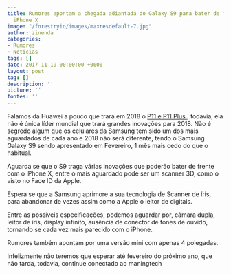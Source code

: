```yaml
---
title: Rumores apontam a chegada adiantada do Galaxy S9 para bater de frente com o
  iPhone X
image: "/forestryio/images/maxresdefault-7.jpg"
author: zinenda
categories:
- Rumores
- Noticias
tags: []
date: 2017-11-19 00:00:00 +0000
layout: post
tag: []
description: ''
picture: ''
fontes: ''
---
```

Falamos da Huawei a pouco que trará em 2018 o [P11 e P11 Plus ](http://maning.tech/rumores/noticias/2017/11/19/vazam-supostas-fotos-do-huawei-p11/), todavia, ela não é única líder mundial que trará grandes inovações para 2018. Não é segredo algum que os celulares da Samsung tem sido um dos mais aguardados de cada ano e 2018 não será diferente, tendo o Samsung Galaxy S9 sendo apresentado em Fevereiro, 1 mês mais cedo do que o habitual.

Aguarda se que o S9 traga várias inovações que poderão bater de frente com o iPhone X, entre o mais aguardado pode ser um scanner 3D, como o visto no Face ID da Apple.

Espera se que a Samsung aprimore a sua tecnologia de Scanner de íris, para abandonar de vezes assim como a Apple o leitor de digitais.

Entre as possíveis especificações, podemos aguardar por, câmara dupla, leitor de íris, display infinito, ausência de conector de fones de ouvido, tornando se cada vez mais parecido com o iPhone.

Rumores também apontam por uma versão mini com apenas 4 polegadas.

Infelizmente não teremos que esperar até fevereiro do próximo ano, que não tarda, todavia, continue conectado ao maningtech